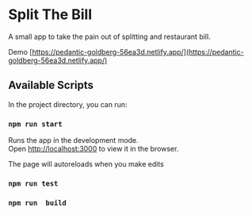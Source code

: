 # Split The Bill

A small app to take the pain out of splitting and restaurant bill.

Demo [https://pedantic-goldberg-56ea3d.netlify.app/](https://pedantic-goldberg-56ea3d.netlify.app/)

## Available Scripts

In the project directory, you can run:

### `npm run start`

Runs the app in the development mode.\
Open [http://localhost:3000](http://localhost:3000) to view it in the browser.

The page will autoreloads when you make edits

### `npm run test`

### `npm run  build`
